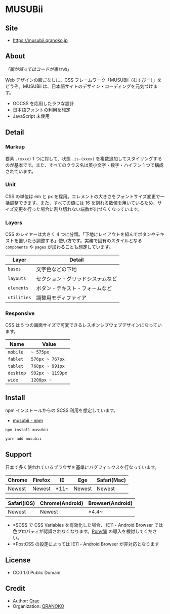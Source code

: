 # MUSUBii

## Site

- https://musubii.qranoko.jp

## About

_「腹が減ってはコードが書けぬ」_

Web デザインの腹ごなしに、CSS フレームワーク「MUSUBii（むすびー）」をどうぞ。MUSUBii は、日本語サイトのデザイン・コーディングを元気づけます。

- OOCSS を応用したラフな設計
- 日本語フォントの利用を想定
- JavaScript 未使用

## Detail

### Markup

要素 `.(xxxx)` 1 つに対して、状態 `.is-(xxxx)` を複数追加してスタイリングするのが基本です。また、すべてのクラス名は英小文字・数字・ハイフン 1 つで構成されています。

### Unit

CSS の単位は em と px を採用。エレメントの大きさをフォントサイズ変更で一括調整できます。また、すべての値には 16 を割れる数値を用いているため、サイズ変更を行った場合に割り切れない端数が出づらくなっています。

### Layers

CSS のレイヤーは大きく 4 つに分類。「下地にレイアウトを組んでボタンやテキストを置いたら調整する」使い方です。実務で固有のスタイルとなる `components` や `pages` が加わることも想定しています。

| Layer       | Detail                           |
| ----------- | -------------------------------- |
| `bases`     | 文字色などの下地                 |
| `layouts`   | セクション・グリッドシステムなど |
| `elements`  | ボタン・テキスト・フォームなど   |
| `utilities` | 調整用モディファイア             |

### Responsive

CSS は 5 つの画面サイズで可変できるレスポンシブウェブデザインになっています。

| Name      | Value            |
| --------- | ---------------- |
| `mobile`  | `~ 575px`        |
| `fablet`  | `576px ~ 767px`  |
| `tablet`  | `768px ~ 991px`  |
| `desktop` | `992px ~ 1199px` |
| `wide`    | `1200px ~`       |

## Install

npm インストールからの SCSS 利用を想定しています。

- [musubii - npm](https://www.npmjs.com/package/musubii)

```
npm install musubii
```

```
yarn add musubii
```

## Support

日本で多く使われているブラウザを基準にバグフィックスを行なっています。

| Chrome | Firefox | IE    | Ege    | Safari(Mac) |
| ------ | ------- | ----- | ------ | ----------- |
| Newest | Newest  | \*11~ | Newest | Newest      |

| Safari(iOS) | Chrome(Android) | Browser(Android) |
| ----------- | --------------- | ---------------- |
| Newest      | Newest          | \*4.4~           |

- \*SCSS で CSS Variables を有効化した場合、 IE11・Android Browser では色プロパティが認識されなくなります。[Ponyfill](https://jhildenbiddle.github.io/css-vars-ponyfill/#/) の導入を検討してください。
- \*PostCSS の設定によっては IE11・Android Browser が非対応となります

## License

- CC0 1.0 Public Domain

## Credit

- Author: [Qrac](https://qrac.jp)
- Organization: [QRANOKO](https://qranoko.jp)
